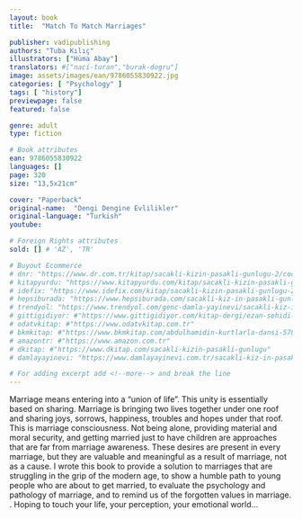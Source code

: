 ```yaml
---
layout: book
title:  "Match To Match Marriages"

publisher: vadipublishing
authors: "Tuba Kılıç"
illustrators: ["Hüma Abay"]
translators: #["naci-turan","burak-dogru"]
image: assets/images/ean/9786055830922.jpg
categories: [ "Psychology" ]
tags: [ "history"]
previewpage: false
featured: false

genre: adult
type: fiction

# Book attributes
ean: 9786055830922
languages: []
page: 320
size: "13,5x21cm"

cover: "Paperback"
original-name:  "Dengi Dengine Evlilikler"
original-language: "Turkish"
youtube:

# Foreign Rights attributes
sold: [] # 'AZ', 'TR'

# Buyout Ecommerce
# dnr: "https://www.dr.com.tr/kitap/sacakli-kizin-pasakli-gunlugu-2/cocuk-ve-genclik/genclik-10-yas/roman-oyku/urunno=0001893059001"
# kitapyurdu: "https://www.kitapyurdu.com/kitap/sacakli-kizin-pasakli-gunlugu-2-/560122.html&filter_name=Sa%C3%A7akl%C4%B1+K%C4%B1z%27%C4%B1n+Pasakl%C4%B1+G%C3%BCnl%C3%BC%C4%9F%C3%BC+2"
# idefix: "https://www.idefix.com/kitap/sacakli-kizin-pasakli-gunlugu-2/cocuk-ve-genclik/genclik-10-yas/roman-oyku/urunno=0001893059001"
# hepsiburada: "https://www.hepsiburada.com/sacakli-kiz-in-pasakli-gunlugu-2-damla-yayinevi-p-HBV000012ER86"
# trendyol: "https://www.trendyol.com/genc-damla-yayinevi/sacakli-kiz-in-pasakli-gunlugu-2-p-54825777"
# gittigidiyor: #"https://www.gittigidiyor.com/kitap-dergi/ezan-sehidi-adnan-menderes_pdp_732728793"
# odatvkitap: #"https://www.odatvkitap.com.tr"
# bkmkitap: #"https://www.bkmkitap.com/abdulhamidin-kurtlarla-dansi-578226"
# amazontr: #"https://www.amazon.com.tr"
# dkitap: #"https://www.dkitap.com/sacakli-kizin-pasakli-gunlugu"
# damlayayinevi: "https://www.damlayayinevi.com.tr/sacakli-kiz-in-pasakli-gunlugu-2-bu-iste-bi-terslik-var"

# For adding excerpt add <!--more--> and break the line
---
```

Marriage means entering into a “union of life”.
This unity is essentially based on sharing. Marriage is bringing two lives together under one roof
and sharing joys, sorrows, happiness, troubles
and hopes under that roof. This is marriage consciousness. Not being alone, providing material
and moral security, and getting married just to have
children are approaches that are far from marriage
awareness. These desires are present in every
marriage, but they are valuable and meaningful as
a result of marriage, not as a cause.
I wrote this book to provide a solution to marriages that are struggling in the grip of the modern age,
to show a humble path to young people who are
about to get married, to evaluate the psychology
and pathology of marriage, and to remind us of
the forgotten values in marriage. . Hoping to touch
your life, your perception, your emotional world...
<!--more--> 

